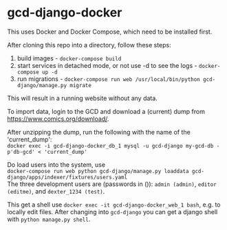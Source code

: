 # gcd-django-docker

This uses Docker and Docker Compose, which need to be installed first.

After cloning this repo into a directory, follow these steps:

1. build images - `docker-compose build`
1. start services in detached mode, or not use -d to see the logs - `docker-compose up -d`
1. run migrations - `docker-compose run web /usr/local/bin/python gcd-django/manage.py migrate`

This will result in a running website without any data.

To import data, login to the GCD and download a (current) dump from https://www.comics.org/download/.

After unzipping the dump, run the following with the name of the 'current_dump':  
`docker exec -i gcd-django-docker_db_1 mysql -u gcd-django my-gcd-db -p'db-gcd' < 'current_dump'`

Do load users into the system, use  
`docker-compose run web python gcd-django/manage.py loaddata gcd-django/apps/indexer/fixtures/users.yaml`  
The three development users are (passwords in ()): `admin (admin)`, `editor (editme)`, and `dexter_1234 (test)`.

This get a shell use `docker exec -it gcd-django-docker_web_1 bash`, e.g. to locally edit files. After changing into `gcd-django` you can get a django shell with `python manage.py shell`.
